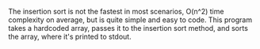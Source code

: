 The insertion sort is not the fastest in most scenarios, O(n^2) time complexity on average, but is quite simple and easy to code. This program
takes a hardcoded array, passes it to the insertion sort method, and sorts the array, where it's printed to stdout. 
